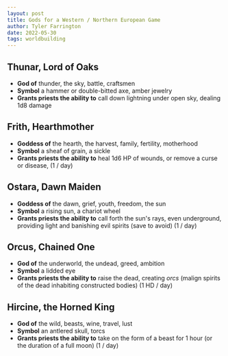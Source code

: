 ```yaml
---
layout: post
title: Gods for a Western / Northern European Game
author: Tyler Farrington
date: 2022-05-30
tags: worldbuilding
---
```


## Thunar, Lord of Oaks
- **God of** thunder, the sky, battle, craftsmen
- **Symbol** a hammer or double-bitted axe, amber jewelry
- **Grants priests the ability to** call down lightning under open sky, dealing 1d8 damage

## Frith, Hearthmother
- **Goddess of** the hearth, the harvest, family, fertility, motherhood
- **Symbol** a sheaf of grain, a sickle
- **Grants priests the ability to** heal 1d6 HP of wounds, or remove a curse or disease, (1 / day)

## Ostara, Dawn Maiden
- **Goddess of** the dawn, grief, youth, freedom, the sun
- **Symbol** a rising sun, a chariot wheel
- **Grants priests the ability to** call forth the sun's rays, even underground, providing light and banishing evil spirits (save to avoid) (1 / day)

## Orcus, Chained One
- **God of** the underworld, the undead, greed, ambition
- **Symbol** a lidded eye
- **Grants priests the ability to** raise the dead, creating *orcs* (malign spirits of the dead inhabiting constructed bodies) (1 HD / day)

## Hircine, the Horned King
- **God of** the wild, beasts, wine, travel, lust
- **Symbol** an antlered skull, torcs
- **Grants priests the ability to** take on the form of a beast for 1 hour (or the duration of a full moon) (1 / day)